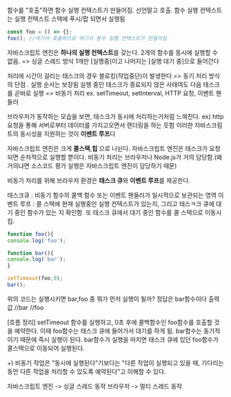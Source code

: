 함수를 "호출"하면 함수 실행 컨텍스트가 만들어짐. 선언말고 호출.
함수 실행 컨텍스트는 실행 컨텍스트 스택에 푸시/팝 되면서 실행됨

```ts
const foo = () => {};
foo(); //여기서 호출하므로 여기서 함수 실행 컨텍스트가 만들어짐
```
자바스크립트 엔진은 **하나의 실행 컨텍스트**를 갖는다. 2개의 함수를 동시에 실행할 수 없음. => 싱글 스레드 방식
1개만 [실행중]이고 나머지는 [실행 대기 중]으로 들어간다

처리에 시간이 걸리는 태스크의 경우 블로킹(작업중단)이 발생한다 => 동기 처리 방식의 단점 . 실행 순서는 보장됨
실행 중인 태스크가 종료되지 않은 사태여도 다음 태스크를 곧바로 실행 => 비동기 처리 ex. setTimeout, setInterval, HTTP 요청, 이벤트 핸들러

브라우저가 동작하는 모습을 보면, 태스크가 동시에 처리하는거처럼 느껴진다. ex) http 요청을 통해 서버로부터 데이터를 가지고오면서 렌더링을 하는 듯함
이러한 자바스크림트의 동시성을 지원하는 것이 **이벤트 루프**다

자바스크립트 엔진은 크게 **콜스택**,**힙** 으로 나뉜다.
자바스크립트 엔진은 태스크가 요청되면 순차적으로 실행할 뿐이다.
비동기 처리는 브라우저나 Node.js가 거의 담당함.(왜 거의냐면 소스코드 평가 실행은 자바스크립트 엔진이 담당하기 때문)

비동기 처리를 위해 브라우저 환경은 **태스크 큐**와 **이벤트 루프**를 제공한다.

태스크큐 : 비동기 함수의 콜백 함수 또는 이벤트 핸들러가 일시적으로 보관되는 영역
이벤트 루프 : 콜 스택에 현재 실행중인 실행 컨텍스트가 있는지, 그리고 태스ㅋ크 큐에 대기 중인 함수가 있는 지 확인함. 또 태스크 큐에서 대기 중인 함수를 콜 스택으로 이동시킴. 

```ts
function foo(){
console.log('foo');

function bar(){
console.log('bar');
}

setTimeout(foo,0);
bar();

```

위의 코드는 실행시키면 bar,foo 중 뭐가 먼저 실행이 될까?
정답은 bar함수이다
출력값
//bar
//foo

[흐름 정리]
setTimeout 함수를 실행하고, 0초 후에 콜백함수인 foo함수를 호출할 것을 예약한다. 이때 foo함수는 태스크 큐에 들어가서 대기를 하게 됨.
bar함수는 동기적이기 때문에 즉시 실행이 된다.
bar함수가 실행을 마치면 태스크 큐에 있던 foo함수가 콜스택으로 이동되어 실행된다. 


+) 비동기 작업은 "동시에 실행된다"기보다는 "다른 작업이 실행되고 있을 때, 기다리는 동안 다른 작업을 처리할 수 있도록 예약된다"고 이해할 수 있다.

자바스크립트 엔진 -> 싱글 스레드 동작
브라우저 -> 멀티 스레드 동작



